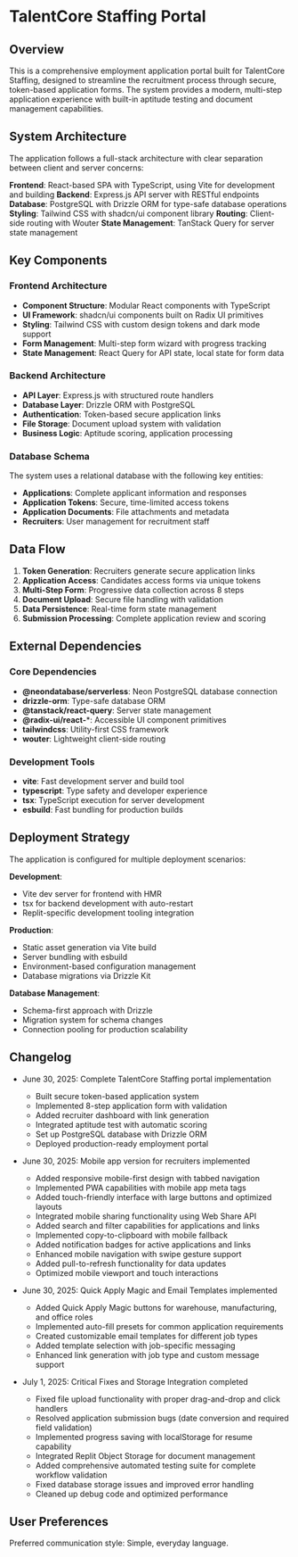 # TalentCore Staffing Portal

## Overview

This is a comprehensive employment application portal built for TalentCore Staffing, designed to streamline the recruitment process through secure, token-based application forms. The system provides a modern, multi-step application experience with built-in aptitude testing and document management capabilities.

## System Architecture

The application follows a full-stack architecture with clear separation between client and server concerns:

**Frontend**: React-based SPA with TypeScript, using Vite for development and building
**Backend**: Express.js API server with RESTful endpoints
**Database**: PostgreSQL with Drizzle ORM for type-safe database operations
**Styling**: Tailwind CSS with shadcn/ui component library
**Routing**: Client-side routing with Wouter
**State Management**: TanStack Query for server state management

## Key Components

### Frontend Architecture
- **Component Structure**: Modular React components with TypeScript
- **UI Framework**: shadcn/ui components built on Radix UI primitives
- **Styling**: Tailwind CSS with custom design tokens and dark mode support
- **Form Management**: Multi-step form wizard with progress tracking
- **State Management**: React Query for API state, local state for form data

### Backend Architecture
- **API Layer**: Express.js with structured route handlers
- **Database Layer**: Drizzle ORM with PostgreSQL
- **Authentication**: Token-based secure application links
- **File Storage**: Document upload system with validation
- **Business Logic**: Aptitude scoring, application processing

### Database Schema
The system uses a relational database with the following key entities:
- **Applications**: Complete applicant information and responses
- **Application Tokens**: Secure, time-limited access tokens
- **Application Documents**: File attachments and metadata
- **Recruiters**: User management for recruitment staff

## Data Flow

1. **Token Generation**: Recruiters generate secure application links
2. **Application Access**: Candidates access forms via unique tokens
3. **Multi-Step Form**: Progressive data collection across 8 steps
4. **Document Upload**: Secure file handling with validation
5. **Data Persistence**: Real-time form state management
6. **Submission Processing**: Complete application review and scoring

## External Dependencies

### Core Dependencies
- **@neondatabase/serverless**: Neon PostgreSQL database connection
- **drizzle-orm**: Type-safe database ORM
- **@tanstack/react-query**: Server state management
- **@radix-ui/react-***: Accessible UI component primitives
- **tailwindcss**: Utility-first CSS framework
- **wouter**: Lightweight client-side routing

### Development Tools
- **vite**: Fast development server and build tool
- **typescript**: Type safety and developer experience
- **tsx**: TypeScript execution for server development
- **esbuild**: Fast bundling for production builds

## Deployment Strategy

The application is configured for multiple deployment scenarios:

**Development**: 
- Vite dev server for frontend with HMR
- tsx for backend development with auto-restart
- Replit-specific development tooling integration

**Production**:
- Static asset generation via Vite build
- Server bundling with esbuild
- Environment-based configuration management
- Database migrations via Drizzle Kit

**Database Management**:
- Schema-first approach with Drizzle
- Migration system for schema changes
- Connection pooling for production scalability

## Changelog

- June 30, 2025: Complete TalentCore Staffing portal implementation
  - Built secure token-based application system
  - Implemented 8-step application form with validation
  - Added recruiter dashboard with link generation
  - Integrated aptitude test with automatic scoring
  - Set up PostgreSQL database with Drizzle ORM
  - Deployed production-ready employment portal

- June 30, 2025: Mobile app version for recruiters implemented
  - Added responsive mobile-first design with tabbed navigation
  - Implemented PWA capabilities with mobile app meta tags
  - Added touch-friendly interface with large buttons and optimized layouts
  - Integrated mobile sharing functionality using Web Share API
  - Added search and filter capabilities for applications and links
  - Implemented copy-to-clipboard with mobile fallback
  - Added notification badges for active applications and links
  - Enhanced mobile navigation with swipe gesture support
  - Added pull-to-refresh functionality for data updates
  - Optimized mobile viewport and touch interactions

- June 30, 2025: Quick Apply Magic and Email Templates implemented
  - Added Quick Apply Magic buttons for warehouse, manufacturing, and office roles
  - Implemented auto-fill presets for common application requirements
  - Created customizable email templates for different job types
  - Added template selection with job-specific messaging
  - Enhanced link generation with job type and custom message support

- July 1, 2025: Critical Fixes and Storage Integration completed
  - Fixed file upload functionality with proper drag-and-drop and click handlers
  - Resolved application submission bugs (date conversion and required field validation)
  - Implemented progress saving with localStorage for resume capability
  - Integrated Replit Object Storage for document management
  - Added comprehensive automated testing suite for complete workflow validation
  - Fixed database storage issues and improved error handling
  - Cleaned up debug code and optimized performance

## User Preferences

Preferred communication style: Simple, everyday language.